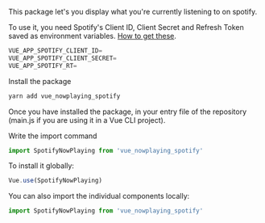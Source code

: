 This package let's you display what you're currently listening to on spotify.

To use it, you need Spotify's Client ID, Client Secret and Refresh Token saved as environment variables. [How to get these](https://rentry.co/r3eph).

```js
VUE_APP_SPOTIFY_CLIENT_ID=
VUE_APP_SPOTIFY_CLIENT_SECRET=
VUE_APP_SPOTIFY_RT=
```
Install the package
```js
yarn add vue_nowplaying_spotify
```

Once you have installed the package, in your entry file of the repository (main.js if you are using it in a Vue CLI project).

Write the import command

```js
import SpotifyNowPlaying from 'vue_nowplaying_spotify'
```

To install it globally:

```js
Vue.use(SpotifyNowPlaying)
```

You can also import the individual components locally:

```js
import SpotifyNowPlaying from 'vue_nowplaying_spotify'
```